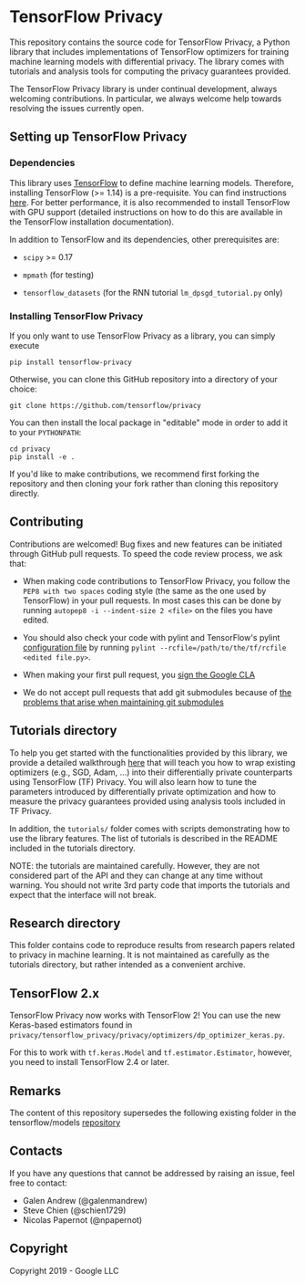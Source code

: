 # TensorFlow Privacy

This repository contains the source code for TensorFlow Privacy, a Python
library that includes implementations of TensorFlow optimizers for training
machine learning models with differential privacy. The library comes with
tutorials and analysis tools for computing the privacy guarantees provided.

The TensorFlow Privacy library is under continual development, always welcoming
contributions. In particular, we always welcome help towards resolving the
issues currently open.

## Setting up TensorFlow Privacy

### Dependencies

This library uses [TensorFlow](https://www.tensorflow.org/) to define machine
learning models. Therefore, installing TensorFlow (>= 1.14) is a pre-requisite.
You can find instructions [here](https://www.tensorflow.org/install/). For
better performance, it is also recommended to install TensorFlow with GPU
support (detailed instructions on how to do this are available in the TensorFlow
installation documentation).

In addition to TensorFlow and its dependencies, other prerequisites are:

  * `scipy` >= 0.17

  * `mpmath` (for testing)

  * `tensorflow_datasets` (for the RNN tutorial `lm_dpsgd_tutorial.py` only)

### Installing TensorFlow Privacy

If you only want to use TensorFlow Privacy as a library, you can simply execute

`pip install tensorflow-privacy`

Otherwise, you can clone this GitHub repository into a directory of your choice:

```
git clone https://github.com/tensorflow/privacy
```

You can then install the local package in "editable" mode in order to add it to
your `PYTHONPATH`:

```
cd privacy
pip install -e .
```

If you'd like to make contributions, we recommend first forking the repository
and then cloning your fork rather than cloning this repository directly.

## Contributing

Contributions are welcomed! Bug fixes and new features can be initiated through
GitHub pull requests. To speed the code review process, we ask that:

*   When making code contributions to TensorFlow Privacy, you follow the `PEP8
    with two spaces` coding style (the same as the one used by TensorFlow) in
    your pull requests. In most cases this can be done by running `autopep8 -i
    --indent-size 2 <file>` on the files you have edited.

*   You should also check your code with pylint and TensorFlow's pylint
    [configuration file](https://raw.githubusercontent.com/tensorflow/tensorflow/master/tensorflow/tools/ci_build/pylintrc)
    by running `pylint --rcfile=/path/to/the/tf/rcfile <edited file.py>`.

*   When making your first pull request, you
    [sign the Google CLA](https://cla.developers.google.com/clas)

*   We do not accept pull requests that add git submodules because of
    [the problems that arise when maintaining git submodules](https://medium.com/@porteneuve/mastering-git-submodules-34c65e940407)

## Tutorials directory

To help you get started with the functionalities provided by this library, we
provide a detailed walkthrough [here](tutorials/walkthrough/README.md) that
will teach you how to wrap existing optimizers
(e.g., SGD, Adam, ...) into their differentially private counterparts using
TensorFlow (TF) Privacy. You will also learn how to tune the parameters
introduced by differentially private optimization and how to
measure the privacy guarantees provided using analysis tools included in TF
Privacy.

In addition, the
`tutorials/` folder comes with scripts demonstrating how to use the library
features. The list of tutorials is described in the README included in the
tutorials directory.

NOTE: the tutorials are maintained carefully. However, they are not considered
part of the API and they can change at any time without warning. You should not
write 3rd party code that imports the tutorials and expect that the interface
will not break.

## Research directory

This folder contains code to reproduce results from research papers related to
privacy in machine learning. It is not maintained as carefully as the tutorials
directory, but rather intended as a convenient archive.

## TensorFlow 2.x

TensorFlow Privacy now works with TensorFlow 2! You can use the new
Keras-based estimators found in
`privacy/tensorflow_privacy/privacy/optimizers/dp_optimizer_keras.py`.

For this to work with `tf.keras.Model` and `tf.estimator.Estimator`, however,
you need to install TensorFlow 2.4 or later.

## Remarks

The content of this repository supersedes the following existing folder in the
tensorflow/models [repository](https://github.com/tensorflow/models/tree/master/research/differential_privacy)

## Contacts

If you have any questions that cannot be addressed by raising an issue, feel
free to contact:

* Galen Andrew (@galenmandrew)
* Steve Chien (@schien1729)
* Nicolas Papernot (@npapernot)

## Copyright

Copyright 2019 - Google LLC
